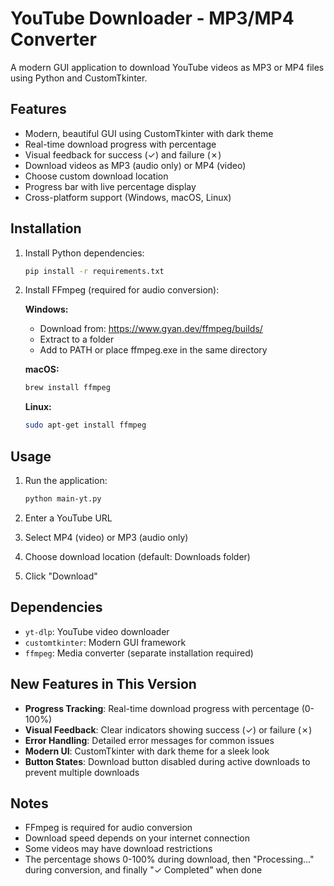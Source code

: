 # YouTube Downloader - MP3/MP4 Converter

A modern GUI application to download YouTube videos as MP3 or MP4 files using Python and CustomTkinter.

## Features

- Modern, beautiful GUI using CustomTkinter with dark theme
- Real-time download progress with percentage
- Visual feedback for success (✓) and failure (✗)
- Download videos as MP3 (audio only) or MP4 (video)
- Choose custom download location
- Progress bar with live percentage display
- Cross-platform support (Windows, macOS, Linux)

## Installation

1. Install Python dependencies:
   ```bash
   pip install -r requirements.txt
   ```

2. Install FFmpeg (required for audio conversion):
   
   **Windows:**
   - Download from: https://www.gyan.dev/ffmpeg/builds/
   - Extract to a folder
   - Add to PATH or place ffmpeg.exe in the same directory
   
   **macOS:**
   ```bash
   brew install ffmpeg
   ```
   
   **Linux:**
   ```bash
   sudo apt-get install ffmpeg
   ```

## Usage

1. Run the application:
   ```bash
   python main-yt.py
   ```

2. Enter a YouTube URL
3. Select MP4 (video) or MP3 (audio only)
4. Choose download location (default: Downloads folder)
5. Click "Download"

## Dependencies

- `yt-dlp`: YouTube video downloader
- `customtkinter`: Modern GUI framework
- `ffmpeg`: Media converter (separate installation required)

## New Features in This Version

- **Progress Tracking**: Real-time download progress with percentage (0-100%)
- **Visual Feedback**: Clear indicators showing success (✓) or failure (✗)
- **Error Handling**: Detailed error messages for common issues
- **Modern UI**: CustomTkinter with dark theme for a sleek look
- **Button States**: Download button disabled during active downloads to prevent multiple downloads

## Notes

- FFmpeg is required for audio conversion
- Download speed depends on your internet connection
- Some videos may have download restrictions
- The percentage shows 0-100% during download, then "Processing..." during conversion, and finally "✓ Completed" when done

